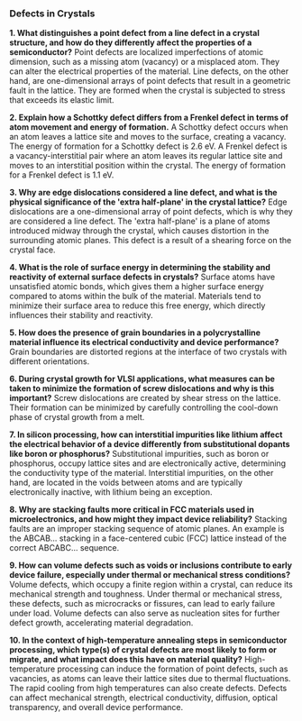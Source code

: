 ### Defects in Crystals

**1. What distinguishes a point defect from a line defect in a crystal structure, and how do they differently affect the properties of a semiconductor?**
Point defects are localized imperfections of atomic dimension, such as a missing atom (vacancy) or a misplaced atom. They can alter the electrical properties of the material. Line defects, on the other hand, are one-dimensional arrays of point defects that result in a geometric fault in the lattice. They are formed when the crystal is subjected to stress that exceeds its elastic limit.

**2. Explain how a Schottky defect differs from a Frenkel defect in terms of atom movement and energy of formation.**
A Schottky defect occurs when an atom leaves a lattice site and moves to the surface, creating a vacancy. The energy of formation for a Schottky defect is 2.6 eV. A Frenkel defect is a vacancy-interstitial pair where an atom leaves its regular lattice site and moves to an interstitial position within the crystal. The energy of formation for a Frenkel defect is 1.1 eV.

**3. Why are edge dislocations considered a line defect, and what is the physical significance of the 'extra half-plane' in the crystal lattice?**
Edge dislocations are a one-dimensional array of point defects, which is why they are considered a line defect. The 'extra half-plane' is a plane of atoms introduced midway through the crystal, which causes distortion in the surrounding atomic planes. This defect is a result of a shearing force on the crystal face.

**4. What is the role of surface energy in determining the stability and reactivity of external surface defects in crystals?**
Surface atoms have unsatisfied atomic bonds, which gives them a higher surface energy compared to atoms within the bulk of the material. Materials tend to minimize their surface area to reduce this free energy, which directly influences their stability and reactivity.

**5. How does the presence of grain boundaries in a polycrystalline material influence its electrical conductivity and device performance?**
Grain boundaries are distorted regions at the interface of two crystals with different orientations.

**6. During crystal growth for VLSI applications, what measures can be taken to minimize the formation of screw dislocations and why is this important?**
Screw dislocations are created by shear stress on the lattice. Their formation can be minimized by carefully controlling the cool-down phase of crystal growth from a melt.

**7. In silicon processing, how can interstitial impurities like lithium affect the electrical behavior of a device differently from substitutional dopants like boron or phosphorus?**
Substitutional impurities, such as boron or phosphorus, occupy lattice sites and are electronically active, determining the conductivity type of the material. Interstitial impurities, on the other hand, are located in the voids between atoms and are typically electronically inactive, with lithium being an exception.

**8. Why are stacking faults more critical in FCC materials used in microelectronics, and how might they impact device reliability?**
Stacking faults are an improper stacking sequence of atomic planes. An example is the ABCAB... stacking in a face-centered cubic (FCC) lattice instead of the correct ABCABC... sequence.

**9. How can volume defects such as voids or inclusions contribute to early device failure, especially under thermal or mechanical stress conditions?**
Volume defects, which occupy a finite region within a crystal, can reduce its mechanical strength and toughness. Under thermal or mechanical stress, these defects, such as microcracks or fissures, can lead to early failure under load. Volume defects can also serve as nucleation sites for further defect growth, accelerating material degradation.

**10. In the context of high-temperature annealing steps in semiconductor processing, which type(s) of crystal defects are most likely to form or migrate, and what impact does this have on material quality?**
High-temperature processing can induce the formation of point defects, such as vacancies, as atoms can leave their lattice sites due to thermal fluctuations. The rapid cooling from high temperatures can also create defects. Defects can affect mechanical strength, electrical conductivity, diffusion, optical transparency, and overall device performance.